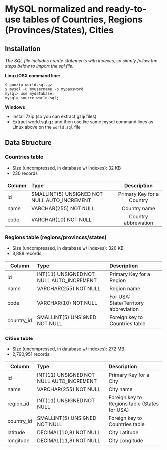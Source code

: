 # MySQL normalized and ready-to-use tables of Countries, Regions (Provinces/States), Cities

## Installation

*The SQL file includes create statements with indexes, so simply follow the steps below to import the sql file.*

**Linux/OSX command line:**
    
    $ gunzip world.sql.gz
    $ mysql -u myusername -p mypassword
    mysql> use mydatabase;
    mysql> source world.sql;

**Windows**

- Install 7zip (so you can extract gzip files)
- Extract world.sql.gz and then use the same mysql command lines as Linux above on the `world.sql` file

## Data Structure

### Countries table

- Size (uncompressed, in database w/ indexes): 32 KB
- 230 records

| Column        | Type                                         | Description                      |
| ------------- |:---------------------------------------------| :-------------------------------:|
| id            | SMALLINT(5) UNSIGNED NOT NULL AUTO_INCREMENT | Primary Key for a Country        |
| name          | VARCHAR(255) NOT NULL                        | Country name                     |
| code          | VARCHAR(10) NOT NULL                         | Country abbreviation             |

### Regions table (regions/provinces/states)

- Size (uncompressed, in database w/ indexes): 320 KB
- 3,888 records

| Column        | Type                                         | Description                            |
| ------------- |:---------------------------------------------| :--------------------------------------|
| id            | INT(11) UNSIGNED NOT NULL AUTO_INCREMENT     | Primary Key for a Region               |
| name          | VARCHAR(255) NOT NULL                        | Region name                            |
| code          | VARCHAR(10) NOT NULL                         | For USA: State/Territory abbreviation  |
| country_id    | SMALLINT(5) UNSIGNED NOT NULL                | Foreign key to Countries table         |

### Cities table

- Size (uncompressed, in database w/ indexes): 272 MB
- 2,790,951 records

| Column        | Type                                         | Description                                   |
| ------------- |:---------------------------------------------| :---------------------------------------------|
| id            | INT(11) UNSIGNED NOT NULL AUTO_INCREMENT     | Primary Key for a City                        |
| name          | VARCHAR(255) NOT NULL                        | City name                                     |
| region_id     | INT(11) UNSIGNED NOT NULL                    | Foreign key to Regions table (States for USA) |
| country_id    | SMALLINT(5) UNSIGNED NOT NULL                | Foreign key to Countries table                |
| latitude      | DECIMAL(10,8) NOT NULL                       | City Latitude                                 |
| longitude     | DECIMAL(11,8) NOT NULL                       | City Longitude                                |

